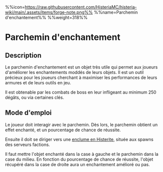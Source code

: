 %%icon=https://raw.githubusercontent.com/HisteriaMC/histeria-wiki/main/.assets/items/forge-note.png%%
%%name=Parchemin d'enchantement%%
%%weight=318%%

# Parchemin d'enchantement

## Description

Le parchemin d'enchantement est un objet très utile qui permet aux joueurs d'améliorer les enchantements moddés de leurs objets. Il est un outil précieux pour les joueurs cherchant à maximiser les performances de leurs armures et de leurs outils en jeu.

Il est obtenable par les combats de boss en leur infligeant au minimum 250 dégâts, ou via certaines clés.

## Mode d'emploi

Le joueur doit interagir avec le parchemin. Dès lors, le parchemin obtient un effet enchanté, et un pourcentage de chance de réussite.

Ensuite il doit se diriger vers une [enclume en Histerite](https://histeria.fr/wiki/6-enchantements/histerite-anvil), située aux spawns des serveurs factions.

Il faut mettre l'objet enchanté dans la case à gauche et le parchemin dans la case du milieu. En fonction du pourcentage de chance de réussite, l'objet récupéré dans la case de droite aura un enchantement amélioré ou pas.
